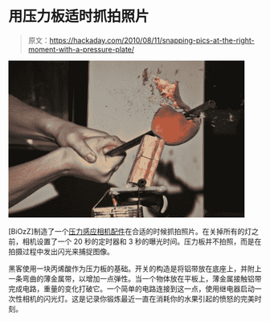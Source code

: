 # 用压力板适时抓拍照片

> 原文：<https://hackaday.com/2010/08/11/snapping-pics-at-the-right-moment-with-a-pressure-plate/>

![](img/2fc1f448c75da88c579177ac69b5d479.png "pressure-plate-camera-trigger")

[BiOzZ]制造了一个[压力感应相机配件](http://biozz.deviantart.com/art/triggerd-flash-explained-174807893)在合适的时候抓拍照片。在关掉所有的灯之前，相机设置了一个 20 秒的定时器和 3 秒的曝光时间。压力板并不拍照，而是在拍摄过程中发出闪光来捕捉图像。

黑客使用一块丙烯酸作为压力板的基础。开关的构造是将铝带放在底座上，并附上一条弯曲的薄金属带，以增加一点弹性。当一个物体放在平板上，薄金属接触铝带完成电路，重量的变化打破它。一个简单的电路连接到这一点，使用继电器启动一次性相机的闪光灯。这是记录你锻炼最近一直在消耗你的水果引起的愤怒的完美时刻。